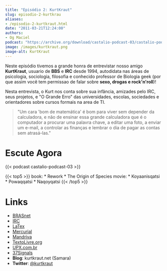 ```yaml
---
title: "Episódio 2: KurtKraut"
slug: episodio-2-kurtkrau
aliases:
- /episodio-2-kurtkraut.html
date: "2011-03-21T12:24:00"
authors:
- Og Maciel
podcast: "https://archive.org/download/castalio-podcast-03/castalio-podcast-03.mp3"
image: /images/kurtkraut.png
image-alt: KurtKraut
---
```


Neste episódio tivemos a grande honra de entrevistar nosso amigo
**KurtKraut**, usuario de **BBS** e **IRC** desde 1994, autodidata nas
áreas de psicologia, sociologia, filosofia e conhecido professor de
Biologia geek (por que assim você tem ﻿permissao de falar sobre **sexo,
drogas e rock\'n\'roll**)!

Nesta entrevista, o Kurt nos conta sobre sua infância, amizades pelo
IRC, seus projetos, e \"O Grande Erro\" das universidades, escolas,
sociedades e orientadores sobre cursos formais na area de TI.

> \"Um cara \'bom de matemática\' é bom para viver sem depender da
> calculadora, e não de ensinar essa grande calculadora que é o
> computador a procurar uma palavra chave, a editar uma foto, a enviar
> um e-mail, a controlar as finanças e lembrar o dia de pagar as contas
> sem atrasá-las.\"

<div class="clearfix"></div>

# Escute Agora

{{< podcast castalio-podcast-03 >}}

{{< top5 >}}
book:
    * Rework
    * The Origin of Species
movie:
    * Koyaanisqatsi
    * Powaqqatsi
    * Naqoyqatsi
{{< /top5 >}}

# Links

- [BRASnet](http://www.wordiq.com/definition/BRASnet)
- [IRC](https://secure.wikimedia.org/wikipedia/pt/wiki/Internet_Relay_Chat)
- [LaTex](https://secure.wikimedia.org/wikipedia/pt/wiki/Latex)
- [Mercurial](https://secure.wikimedia.org/wikipedia/pt/wiki/Mercurial)
- [Mandriva](https://secure.wikimedia.org/wikipedia/pt/wiki/Mandriva)
- [TextoLivre.org](http://TextoLivre.org)
- [UPX.com.br](http://UPX.com.br)
- [37Signals](http://37signals.com/)
- **Blog**: kurtkraut.net (Samara)
- **Twitter**: [\@kurtkraut](http://twitter.com/#!/kurtkraut)
